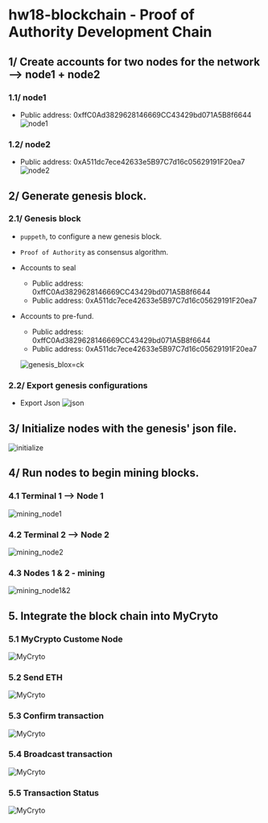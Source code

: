 # hw18-blockchain - Proof of Authority Development Chain


## 1/ Create accounts for two nodes for the network —> node1 + node2

### 1.1/ node1
* Public address:   0xffC0Ad3829628146669CC43429bd071A5B8f6644
![node1](./Screenshots/01_node1_newaccount.png)

### 1.2/ node2
* Public address:   0xA511dc7ece42633e5B97C7d16c05629191F20ea7
![node2](./Screenshots/02_node2_newaccount.png)


## 2/ Generate genesis block.

### 2.1/  Genesis block
* `puppeth`, to configure a new genesis block.
* `Proof of Authority` as consensus algorithm.
* Accounts to seal
    * Public address:   0xffC0Ad3829628146669CC43429bd071A5B8f6644
    * Public address:   0xA511dc7ece42633e5B97C7d16c05629191F20ea7
* Accounts to pre-fund.
    * Public address:   0xffC0Ad3829628146669CC43429bd071A5B8f6644
    * Public address:   0xA511dc7ece42633e5B97C7d16c05629191F20ea7
    
    ![genesis_blox=ck](./Screenshots/03_genesis_block1.png)

### 2.2/  Export genesis configurations
* Export Json
![json](./Screenshots/04_export_json.png)


## 3/  Initialize nodes with the genesis' json file.

![initialize](./Screenshots/05_initialize_nodes_with_genesis_json.png)


## 4/ Run nodes to begin mining blocks.
    
### 4.1 Terminal 1 —> Node 1
![mining_node1](./Screenshots/06_mining_node1.png)

### 4.2 Terminal 2 —> Node 2
![mining_node2](./Screenshots/07_mining_node2.png)

### 4.3 Nodes 1 & 2 - mining
![mining_node1&2](./Screenshots/08_nodes1&2_mining.png)

## 5. Integrate the block chain into MyCryto

### 5.1 MyCrypto Custome Node 
![MyCryto](./Screenshots/09_MyCrypto_custom_node.png)

### 5.2 Send ETH 
![MyCryto](./Screenshots/10_send_eth.png)

### 5.3 Confirm transaction 
![MyCryto](./Screenshots/11_confirm_transaction.png)

### 5.4 Broadcast transaction
![MyCryto](./Screenshots/12_transaction_broadcasted.png)

### 5.5 Transaction Status
![MyCryto](./Screenshots/13_transaction_status.png)





